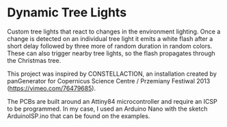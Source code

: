 # Dynamic Tree Lights
Custom tree lights that react to changes in the environment lighting. Once a change is detected on an individual tree light it emits a white flash after a short delay followed by three more of random duration in random colors. These can also trigger nearby tree lights, so the flash propagates through the Christmas tree.

This project was inspired by CONSTELLACTION, an installation created by panGenerator for Copernicus Science Centre / Przemiany Festiwal 2013 (https://vimeo.com/76479685).

The PCBs are built around an Attiny84 microcontroller and require an ICSP to be programmed. In my case, I used an Arduino Nano with the sketch ArduinoISP.ino that can be found on the examples.
